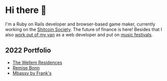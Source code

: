 # Hi there 👋

I'm a Ruby on Rails developer and browser-based game maker, currently working on the [Shitcoin Society](https://www.shitcoinsociety.com). The future of finance is here! Besides that I also [work out of my van](https://www.youtube.com/channel/UCmIOOckHX8wdg8nPGgetxsQ) as a web developer and put on [music festivals](https://www.opendjbooth.com).

## 2022 Portfolio

- [The Wellem Residences](https://www.thewellemresidences.com)
- [Remise Bonn](https://www.remise-bonn.de)
- [Mbassy by Frank's](https://www.mbassybyfranks.com)
